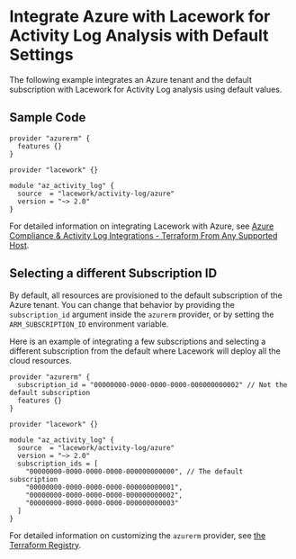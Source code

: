 # Integrate Azure with Lacework for Activity Log Analysis with Default Settings

The following example integrates an Azure tenant and the default subscription with Lacework
for Activity Log analysis using default values.

## Sample Code

```hcl
provider "azurerm" {
  features {}
}

provider "lacework" {}

module "az_activity_log" {
  source  = "lacework/activity-log/azure"
  version = "~> 2.0"
}
```

For detailed information on integrating Lacework with Azure, see [Azure Compliance & Activity Log Integrations - Terraform From Any Supported Host](https://docs.lacework.com/onboarding/azure-compliance-and-activity-log-integrations-terraform-from-any-supported-host).

## Selecting a different Subscription ID

By default, all resources are provisioned to the default subscription of the Azure tenant. You can change
that behavior by providing the `subscription_id` argument inside the `azurerm` provider, or by setting the 
`ARM_SUBSCRIPTION_ID` environment variable.

Here is an example of integrating a few subscriptions and selecting a different subscription from the default
where Lacework will deploy all the cloud resources.

```hcl
provider "azurerm" {
  subscription_id = "00000000-0000-0000-0000-000000000002" // Not the default subscription
  features {}
}

provider "lacework" {}

module "az_activity_log" {
  source  = "lacework/activity-log/azure"
  version = "~> 2.0"
  subscription_ids = [
    "00000000-0000-0000-0000-000000000000", // The default subscription
    "00000000-0000-0000-0000-000000000001",
    "00000000-0000-0000-0000-000000000002",
    "00000000-0000-0000-0000-000000000003"
  ]
}
```

For detailed information on customizing the `azurerm` provider, see [the Terraform Registry](https://registry.terraform.io/providers/hashicorp/azurerm/latest/docs).
